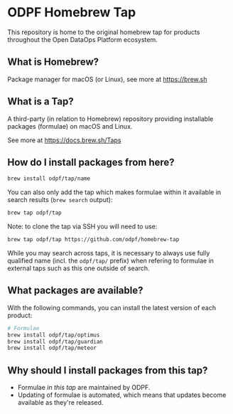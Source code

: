 # ODPF Homebrew Tap

This repository is home to the original homebrew tap for products throughout the Open DataOps Platform ecosystem.

## What is Homebrew?

Package manager for macOS (or Linux), see more at https://brew.sh

## What is a Tap?

A third-party (in relation to Homebrew) repository providing installable
packages (formulae) on macOS and Linux.

See more at https://docs.brew.sh/Taps

## How do I install packages from here?

```sh
brew install odpf/tap/name
```

You can also only add the tap which makes formulae within it
available in search results (`brew search` output):

```sh
brew tap odpf/tap
```

Note: to clone the tap via SSH you will need to use:

```sh
brew tap odpf/tap https://github.com/odpf/homebrew-tap
```

While you may search across taps, it is necessary to always use
fully qualified name (incl. the `odpf/tap/` prefix)
when refering to formulae in external taps such as this one
outside of search.

## What packages are available?

With the following commands, you can install the latest version of each product:
```sh
# Formulae
brew install odpf/tap/optimus
brew install odpf/tap/guardian
brew install odpf/tap/meteor
```

## Why should I install packages from this tap?

- Formulae _in this tap_ are maintained by ODPF.
- Updating of formulae is automated, which means that updates become available as they're released.
